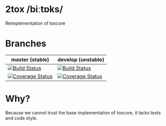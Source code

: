 # 2tox /biːtɒks/
Reimplementation of toxcore

Branches
========

master (stable) | develop (unstable)
--------------- | -----------------
[![Build Status](https://travis-ci.org/kpp/2tox.svg?branch=master)](https://travis-ci.org/kpp/2tox) | [![Build Status](https://travis-ci.org/kpp/2tox.svg?branch=develop)](https://travis-ci.org/kpp/2tox)
[![Coverage Status](https://coveralls.io/repos/kpp/2tox/badge.svg?branch=master&service=github)](https://coveralls.io/github/kpp/2tox?branch=master) | [![Coverage Status](https://coveralls.io/repos/kpp/2tox/badge.svg?branch=develop&service=github)](https://coveralls.io/github/kpp/2tox?branch=develop)

# Why?
Because we cannot trust the base implementation of toxcore, it lacks tests and code style.
